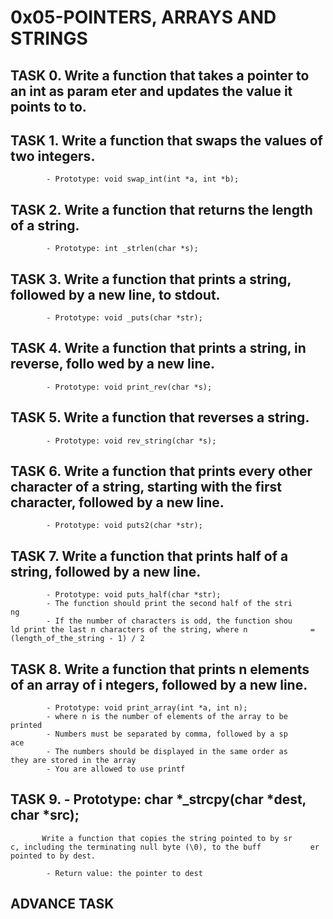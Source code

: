 # 0x05-POINTERS, ARRAYS AND STRINGS

## TASK 0. Write a function that takes a pointer to an int as param           eter and updates the value it points to to.

## TASK 1. Write a function that swaps the values of two integers.

		    - Prototype: void swap_int(int *a, int *b);

## TASK 2. Write a function that returns the length of a string.

			- Prototype: int _strlen(char *s);

## TASK 3. Write a function that prints a string, followed by a new           line, to stdout.

			- Prototype: void _puts(char *str);

## TASK 4. Write a function that prints a string, in reverse, follo           wed by a new line.

			- Prototype: void print_rev(char *s);

## TASK 5. Write a function that reverses a string.

			- Prototype: void rev_string(char *s);

## TASK 6. Write a function that prints every other character of a            string, starting with the first character, followed by a           new line.

			- Prototype: void puts2(char *str);

## TASK 7. Write a function that prints half of a string, followed            by a new line.

			- Prototype: void puts_half(char *str);
			- The function should print the second half of the stri				 ng
			- If the number of characters is odd, the function shou				 ld print the last n characters of the string, where n 				= (length_of_the_string - 1) / 2

## TASK 8. Write a function that prints n elements of an array of i           ntegers, followed by a new line.

		    - Prototype: void print_array(int *a, int n);
		    - where n is the number of elements of the array to be 			     printed
		    - Numbers must be separated by comma, followed by a sp               ace
			- The numbers should be displayed in the same order as				 they are stored in the array
			- You are allowed to use printf

## TASK 9.  - Prototype: char *_strcpy(char *dest, char *src);
		   Write a function that copies the string pointed to by sr           c, including the terminating null byte (\0), to the buff           er pointed to by dest.

			- Return value: the pointer to dest

## ADVANCE TASK

